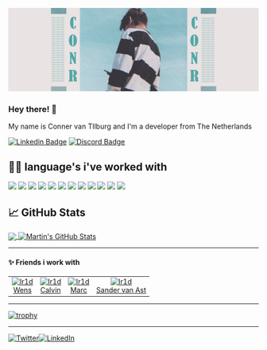 ![Header](https://raw.githubusercontent.com/ConrDev/ConrDev/master/1500x500.jpg "Header")

### Hey there! 👋
My name is Conner van TIlburg and I'm a developer from The Netherlands

[![Linkedin Badge](https://img.shields.io/badge/-Conner%20van%20Tilburg-blue?style=flat-square&logo=Linkedin&logoColor=white&link=https://www.linkedin.com/in/conner-van-tilburg-22a7a1195/)](https://www.linkedin.com/in/conner-van-tilburg-22a7a1195/)
[![Discord Badge](https://img.shields.io/badge/-SKELIC%235899-7289da?style=flat-square&logo=Discord&logoColor=white&link=https://discord.com/users/228547365848612864/)](https://discord.com/users/228547365848612864/)

## 👨‍💻 language's i've worked with
![](https://img.shields.io/static/v1?style=for-the-badge&message=HTML&logo=html5&logoColor=white&label=&color=F06529)
![](https://img.shields.io/static/v1?style=for-the-badge&message=CSS&logo=css3&logoColor=white&label=&color=3c99dc)
![](https://img.shields.io/static/v1?style=for-the-badge&message=Javascript&logo=javascript&logoColor=333&label=&color=f0db4f)
![](https://img.shields.io/static/v1?style=for-the-badge&message=SASS&logo=sass&logoColor=white&label=&color=cd6799)
![](https://img.shields.io/static/v1?style=for-the-badge&message=PHP&logo=php&logoColor=white&label=&color=6c78af)
![](https://img.shields.io/static/v1?style=for-the-badge&message=Laravel&logo=laravel&logoColor=white&label=&color=f05340)
![](https://img.shields.io/static/v1?style=for-the-badge&message=React.Js/Native&logo=react&logoColor=333&label=&color=61dbfb)
![](https://img.shields.io/static/v1?style=for-the-badge&message=Vue.Js&logo=vue.js&logoColor=white&label=&color=41b883)
![](https://img.shields.io/static/v1?style=for-the-badge&message=NEXT.Js&logo=next.js&logoColor=333&label=&color=white)
![](https://img.shields.io/static/v1?style=for-the-badge&message=Electron&logo=electron&logoColor=46838e&colorB=46838e&label=&color=2f3241)
![](https://img.shields.io/static/v1?style=for-the-badge&message=Alpine.Js&color=222222&logo=Alpine.js&logoColor=8BC0D0&label=)
![](https://img.shields.io/static/v1?style=for-the-badge&message=Node.js&color=339933&logo=Node.js&logoColor=FFFFFF&label=)

## &#x1f4c8; GitHub Stats

<a href="https://github.com/ConrDev/MartinHeinz">
  <img align="center" src="https://github-readme-stats.vercel.app/api/top-langs/?username=ConrDev&hide=java,html,tex&title_color=ffffff&text_color=c9cacc&icon_color=2bbc8a&bg_color=1d1f21&langs_count=3" />
</a>
<a href="https://github.com/ConrDev/MartinHeinz">
  <img align="center" src="https://github-readme-stats.vercel.app/api?username=ConrDev&show_icons=true&line_height=27&count_private=true&title_color=ffffff&text_color=c9cacc&icon_color=2bbc8a&bg_color=1d1f21" alt="Martin's GitHub Stats" />
</a>

---

#### :sparkles: Friends i work with
<table>
  <tr>
    <td align="center">
      <a href="https://github.com/rens4000">
        <img src="https://avatars2.githubusercontent.com/u/6216905" width="100px;" alt="Ir1d"/>
      </a>
      <br />
      <a href="https://github.com/rens4000">Wens</a>
    </td>
    <td align="center">
      <a href="https://github.com/calvinhofman">
        <img src="https://panels-images.twitch.tv/panel-165583853-image-fe238e64-3a80-4bc8-99e7-f3ff04ea8b66" width="100px;" alt="Ir1d"/>
      </a>
      <br />
      <a href="https://github.com/calvinhofman">Calvin</a>
    </td>
    <td align="center">
      <a href="https://github.com/MarcvdMade">
        <img src="https://avatars2.githubusercontent.com/u/55003488" width="100px;" alt="Ir1d"/>
      </a>
      <br />
      <a href="https://github.com/MarcvdMade">Marc</a>
    </td>
    <td align="center">
      <a href="https://github.com/SANDR7">
        <img src="https://avatars2.githubusercontent.com/u/47674845" width="100px;" alt="Ir1d"/>
      </a>
      <br />
      <a href="https://github.com/SANDR7">Sander van Ast</a>
    </td>
  </tr>
</table>

---


[![trophy](https://github-profile-trophy.vercel.app/?username=ConrDev)](https://github.com/ConrDev/github-profile-trophy)

---
<!-- Actual text -->
[![Twitter][1.2]][1][![LinkedIn][2.2]][2]

<!-- Icons -->

[1.2]:https://img.icons8.com/color/48/000000/twitter--v1.png 
[2.2]: https://img.icons8.com/fluency/48/000000/instagram-new.png

<!-- Links to your social media accounts -->

[1]: https://twitter.com/ConrDev
[2]: https://instagram.com/conr.jpg
